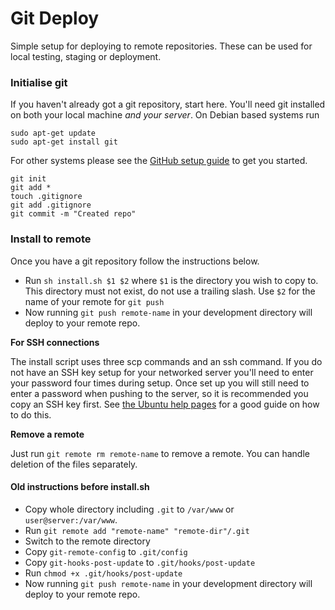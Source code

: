 # Git Deploy

Simple setup for deploying to remote repositories. These can be used for local testing, staging or deployment.

### Initialise git

If you haven't already got a git repository, start here. You'll need git installed on both your local machine _and your server_. On Debian based systems run

    sudo apt-get update
    sudo apt-get install git

For other systems please see the [GitHub setup guide](https://help.github.com/articles/set-up-git) to get you started.

    git init
    git add *
    touch .gitignore
    git add .gitignore
    git commit -m "Created repo"

### Install to remote

Once you have a git repository follow the instructions below.

* Run `sh install.sh $1 $2` where `$1` is the directory you wish to copy to. This directory must not exist, do not use a trailing slash. Use `$2` for the name of your remote for `git push`
* Now running `git push remote-name` in your development directory will deploy to your remote repo.

__For SSH connections__

The install script uses three scp commands and an ssh command. If you do not have an SSH key setup for your networked server you'll need to enter your password four times during setup. Once set up you will still need to enter a password when pushing to the server, so it is recommended you copy an SSH key first. See [the Ubuntu help pages](https://help.ubuntu.com/community/SSH/OpenSSH/Keys#Transfer_Client_Key_to_Host) for a good guide on how to do this.

__Remove a remote__

Just run `git remote rm remote-name` to remove a remote. You can handle deletion of the files separately.

#### Old instructions before install.sh

* Copy whole directory including `.git` to `/var/www` or `user@server:/var/www`.
* Run `git remote add "remote-name" "remote-dir"/.git`
* Switch to the remote directory
* Copy `git-remote-config` to `.git/config`
* Copy `git-hooks-post-update` to `.git/hooks/post-update`
* Run `chmod +x .git/hooks/post-update` 
* Now running `git push remote-name` in your development directory will deploy to your remote repo.

